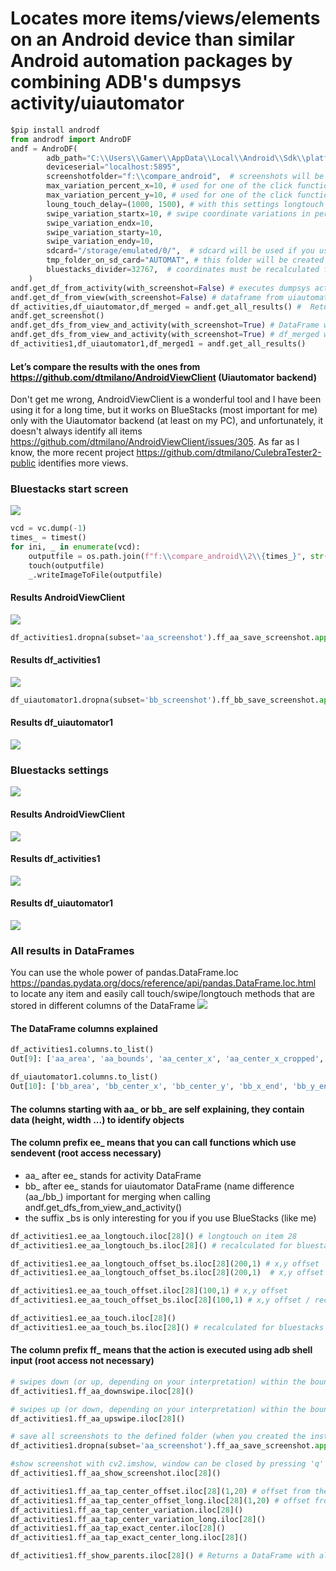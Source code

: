 # Locates more items/views/elements on an Android device than similar Android automation packages by combining ADB's dumpsys activity/uiautomator  


```python
$pip install androdf
from androdf import AndroDF
andf = AndroDF(
        adb_path="C:\\Users\\Gamer\\AppData\\Local\\Android\\Sdk\\platform-tools\\adb.exe",
        deviceserial="localhost:5895",
        screenshotfolder="f:\\compare_android",  # screenshots will be saved here 
        max_variation_percent_x=10, # used for one of the click functions, to not click exactly in the center - more information below
        max_variation_percent_y=10, # used for one of the click functions, to not click exactly in the center
        loung_touch_delay=(1000, 1500), # with this settings longtouch will take somewhere between 1 and 1,5 seconds
        swipe_variation_startx=10, # swipe coordinate variations in percent 
        swipe_variation_endx=10,
        swipe_variation_starty=10,
        swipe_variation_endy=10,
        sdcard="/storage/emulated/0/",  # sdcard will be used if you use the sendevent methods, don’t pass a symlink - more information below
        tmp_folder_on_sd_card="AUTOMAT", # this folder will be created in the sdcard folder for using sendevent actions
        bluestacks_divider=32767,  # coordinates must be recalculated for BlueStacks https://stackoverflow.com/a/73733261/15096247 when using sendevent
    )
andf.get_df_from_activity(with_screenshot=False) # executes dumpsys activity top -c and converts the relative coordinates to absolute coordinates
andf.get_df_from_view(with_screenshot=False) # dataframe from uiautomator xml dump, extracts all results
df_activities,df_uiautomator,df_merged = andf.get_all_results() #  Returns copies of the 3 DataFrames containing the results # df_merged will be empty 
andf.get_screenshot() 
andf.get_dfs_from_view_and_activity(with_screenshot=True) # DataFrame will contain screenshots 
andf.get_dfs_from_view_and_activity(with_screenshot=True) # df_merged will contain all data from both DataFrames
df_activities1,df_uiautomator1,df_merged1 = andf.get_all_results() 

```



#### Let’s compare the results with the ones from https://github.com/dtmilano/AndroidViewClient (Uiautomator backend)
Don't get me wrong, AndroidViewClient is a wonderful tool and I have been using it for a long time, but it works on BlueStacks (most important for me) only with the Uiautomator backend (at least on my PC), and unfortunately, it doesn't always identify all items https://github.com/dtmilano/AndroidViewClient/issues/305. As far as I know, the more recent project https://github.com/dtmilano/CulebraTester2-public identifies more views.


### Bluestacks start screen
<img src="https://github.com/hansalemaos/screenshots/raw/main/df_screen01.png"/>

```python    
vcd = vc.dump(-1)
times_ = timest()
for ini, _ in enumerate(vcd):
    outputfile = os.path.join(f"f:\\compare_android\\2\\{times_}", str(ini) + '.png')
    touch(outputfile)
    _.writeImageToFile(outputfile)
```        

#### Results AndroidViewClient
<img src="https://github.com/hansalemaos/screenshots/raw/main/vc01.png"/>

```python    
df_activities1.dropna(subset='aa_screenshot').ff_aa_save_screenshot.apply(lambda x:x())
```        

#### Results df_activities1
<img src="https://github.com/hansalemaos/screenshots/raw/main/df_act01.png"/>

```python    
df_uiautomator1.dropna(subset='bb_screenshot').ff_bb_save_screenshot.apply(lambda x: x())
```        

#### Results df_uiautomator1
<img src="https://github.com/hansalemaos/screenshots/raw/main/df_act02.png"/>




### Bluestacks settings
<img src="https://github.com/hansalemaos/screenshots/raw/main/df_screen02.png"/>

#### Results AndroidViewClient
<img src="https://github.com/hansalemaos/screenshots/raw/main/vc01_0.png"/>

#### Results df_activities1
<img src="https://github.com/hansalemaos/screenshots/raw/main/df_act01_0.png"/>

#### Results df_uiautomator1
<img src="https://github.com/hansalemaos/screenshots/raw/main/df_act02_0.png"/>


### All results in DataFrames 
You can use the whole power of pandas.DataFrame.loc https://pandas.pydata.org/docs/reference/api/pandas.DataFrame.loc.html  to locate any item and easily call touch/swipe/longtouch methods that are stored in different columns of the DataFrame
<img src="https://github.com/hansalemaos/screenshots/raw/main/dfresults.png"/>

#### The DataFrame columns explained


```python    
df_activities1.columns.to_list()
Out[9]: ['aa_area', 'aa_bounds', 'aa_center_x', 'aa_center_x_cropped', 'aa_center_y', 'aa_center_y_cropped', 'aa_class_name', 'aa_clickable', 'aa_complete_dump', 'aa_context_clickable', 'aa_cropped_x_end', 'aa_cropped_x_start', 'aa_cropped_y_end', 'aa_cropped_y_start', 'aa_depth', 'aa_drawn', 'aa_enabled', 'aa_focusable', 'aa_has_screenshot', 'aa_hashcode_hex', 'aa_hashcode_int', 'aa_height', 'aa_height_cropped', 'aa_id_information', 'aa_is_child', 'aa_long_clickable', 'aa_mID_hex', 'aa_mID_int', 'aa_old_index', 'aa_pflag_activated', 'aa_pflag_dirty_mask', 'aa_pflag_focused', 'aa_pflag_hovered', 'aa_pflag_invalidated', 'aa_pflag_is_root_namespace', 'aa_pflag_prepressed', 'aa_pflag_selected', 'aa_pure_id', 'aa_screenshot', 'aa_scrollbars_horizontal', 'aa_scrollbars_vertical', 'aa_shapely', 'aa_valid_square', 'aa_visibility', 'aa_width', 'aa_width_cropped', 'aa_x_end', 'aa_x_end_relative', 'aa_x_start', 'aa_x_start_relative', 'aa_y_end', 'aa_y_end_relative', 'aa_y_start', 'aa_y_start_relative', 'ee_aa_longtouch', 'ee_aa_longtouch_bs', 'ee_aa_longtouch_offset', 'ee_aa_longtouch_offset_bs', 'ee_aa_touch', 'ee_aa_touch_bs', 'ee_aa_touch_offset', 'ee_aa_touch_offset_bs', 'ff_aa_downswipe', 'ff_aa_save_screenshot', 'ff_aa_show_screenshot', 'ff_aa_tap_center_offset', 'ff_aa_tap_center_offset_long', 'ff_aa_tap_center_variation', 'ff_aa_tap_center_variation_long', 'ff_aa_tap_exact_center', 'ff_aa_tap_exact_center_long', 'ff_aa_upswipe', 'ff_show_parents', 'parent_000', 'parent_001', 'parent_002', 'parent_003', 'parent_004', 'parent_005', 'parent_006', 'parent_007', 'parent_008', 'parent_009', 'parent_010', 'parent_011']

df_uiautomator1.columns.to_list()
Out[10]: ['bb_area', 'bb_center_x', 'bb_center_y', 'bb_x_end', 'bb_y_end', 'bb_height', 'bb_x_start', 'bb_y_start', 'bb_width', 'bb_bounds', 'bb_checkable', 'bb_checked', 'bb_class', 'bb_clickable', 'bb_content_desc', 'bb_enabled', 'bb_focusable', 'bb_focused', 'bb_index', 'bb_keys_hierarchy', 'bb_long_clickable', 'bb_package', 'bb_password', 'bb_resource_id', 'bb_scrollable', 'bb_selected', 'bb_text', 'bb_pure_id', 'bb_screenshot', 'bb_old_index', 'bb_valid_square', 'bb_shapely', 'bb_cropped_x_start', 'bb_cropped_y_start', 'bb_cropped_x_end', 'bb_cropped_y_end', 'bb_width_cropped', 'bb_height_cropped', 'bb_center_x_cropped', 'bb_center_y_cropped', 'ff_bb_show_screenshot', 'ff_bb_save_screenshot', 'ff_bb_tap_center_offset', 'ff_bb_tap_exact_center', 'ff_bb_tap_center_variation', 'ff_bb_tap_center_offset_long', 'ff_bb_tap_exact_center_long', 'ff_bb_tap_center_variation_long', 'ff_bb_upswipe', 'ff_bb_downswipe', 'ee_bb_longtouch_offset', 'ee_bb_longtouch_offset_bs', 'ee_bb_touch_offset', 'ee_bb_touch_offset_bs', 'ee_bb_longtouch_bs', 'ee_bb_touch_bs', 'ee_bb_touch', 'ee_bb_longtouch']

```

#### The columns starting with aa_ or bb_ are self explaining, they contain data (height, width ...) to identify objects 


#### The column prefix ee_ means that you can call functions which use sendevent (root access necessary)
- aa_ after ee_ stands for activity DataFrame 
- bb_ after ee_ stands for uiautomator DataFrame (name difference (aa_/bb_) important for merging  when calling andf.get_dfs_from_view_and_activity()  
- the suffix _bs is only interesting for you if you use BlueStacks (like me)

```python    
df_activities1.ee_aa_longtouch.iloc[28]() # longtouch on item 28
df_activities1.ee_aa_longtouch_bs.iloc[28]() # recalculated for bluestacks, won’t work against a “regular” Android Device https://stackoverflow.com/a/73733261/15096247 
```

```python    
df_activities1.ee_aa_longtouch_offset_bs.iloc[28](200,1) # x,y offset 
df_activities1.ee_aa_longtouch_offset_bs.iloc[28](200,1)  # x,y offset / recalculated for bluestacks 
```

```python    
df_activities1.ee_aa_touch_offset.iloc[28](100,1) # x,y offset 
df_activities1.ee_aa_touch_offset_bs.iloc[28](100,1) # x,y offset / recalculated for bluestacks 
```

```python    
df_activities1.ee_aa_touch.iloc[28]()
df_activities1.ee_aa_touch_bs.iloc[28]() # recalculated for bluestacks 
```


#### The column prefix ff_ means that the action is executed using adb shell input (root access not necessary)

```python    
# swipes down (or up, depending on your interpretation) within the bounds of the item
df_activities1.ff_aa_downswipe.iloc[28]()
```

```python    
# swipes up (or down, depending on your interpretation) within the bounds of the item
df_activities1.ff_aa_upswipe.iloc[28]()
```
```python    
# save all screenshots to the defined folder (when you created the instance), subfolder with timestamp as name will be created for each new DataFrame
df_activities1.dropna(subset='aa_screenshot').ff_aa_save_screenshot.apply(lambda x:x())
```

```python    
#show screenshot with cv2.imshow, window can be closed by pressing 'q'
df_activities1.ff_aa_show_screenshot.iloc[28]()
```

```python    
df_activities1.ff_aa_tap_center_offset.iloc[28](1,20) # offset from the center of the found item - touch
df_activities1.ff_aa_tap_center_offset_long.iloc[28](1,20) # offset from the center of the found item - longtouch
df_activities1.ff_aa_tap_center_variation.iloc[28]()
df_activities1.ff_aa_tap_center_variation_long.iloc[28]()
df_activities1.ff_aa_tap_exact_center.iloc[28]()
df_activities1.ff_aa_tap_exact_center_long.iloc[28]()
```
```python  
df_activities1.ff_show_parents.iloc[28]() # Returns a DataFrame with all parent items 

```


